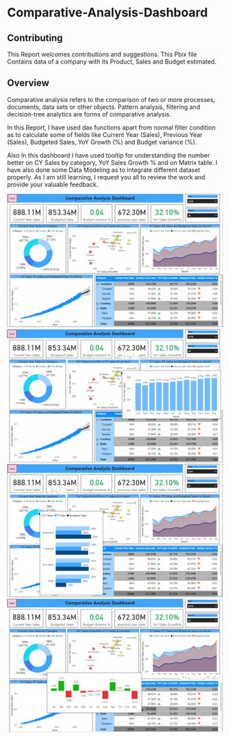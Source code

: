 # Comparative-Analysis-Dashboard

## Contributing
This Report welcomes contributions and suggestions. This Pbix file Contains data of a company with its Product, Sales and Budget estimated.

## Overview

Comparative analysis refers to the comparison of two or more processes, documents, data sets or other objects. 
Pattern analysis, filtering and decision-tree analytics are forms of comparative analysis.

In this Report, I have used dax functions apart from normal filter condition as to calculate some of fields like 
Current Year (Sales), Previous Year (Sales), Budgeted Sales, YoY Growth (%) and Budget variance (%).

Also In this dashboard I have used tooltip for understanding the number better on CY Sales by category, YoY Sales Growth % and on Matrix table. I have also done some 
Data Modeling as to integrate different dataset properly. As I am still learning, I request you all to review the work and provide your valuable feedback.


![Dashboard](https://github.com/YellowLarva/Comparative-Analysis-Dashboard/blob/main/Dashboard.PNG)
![Dashboard](https://github.com/YellowLarva/Comparative-Analysis-Dashboard/blob/main/CY%20Sales%20tooltip.PNG)
![Dashboard](https://github.com/YellowLarva/Comparative-Analysis-Dashboard/blob/main/CY%20sales%20by%20category%20tooltip.PNG)
![Dashboard](https://github.com/YellowLarva/Comparative-Analysis-Dashboard/blob/main/Table%20tooltip.PNG)

